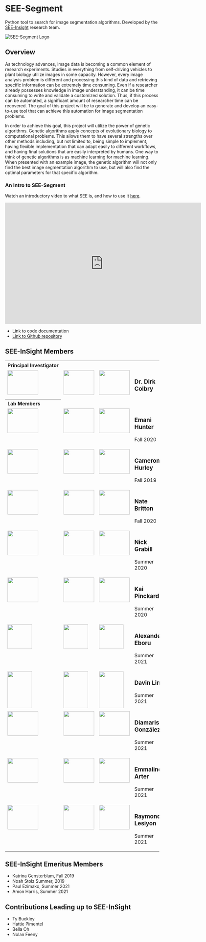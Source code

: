 # SEE-Segment  

Python tool to search for image segmentation algorithms.  Developed by the [SEE-Insight](https://see-insight.github.io) research team.

![SEE-Segment Logo](SEE-Segment_logo.png)

## Overview

As technology advances, image data is becoming a common element of research experiments. Studies in everything from self-driving vehicles to plant biology utilize images in some capacity. However, every image analysis problem is different and processing this kind of data and retrieving specific information can be extremely time consuming. Even if a researcher already possesses knowledge in image understanding, it can be time consuming to write and validate a customized solution. Thus, if this process can be automated, a significant amount of researcher time can be recovered. The goal of this project will be to generate and develop an easy-to-use tool that can achieve this automation for image segmentation problems.

In order to achieve this goal, this project will utilize the power of genetic algorithms. Genetic algorithms apply concepts of evolutionary biology to computational problems. This allows them to have several strengths over other methods including, but not limited to, being simple to implement, having flexible implementation that can adapt easily to different workflows, and having final solutions that are easily interpreted by humans. One way to think of genetic algorithms is as machine learning for machine learning. When presented with an example image, the genetic algorithm will not only find the best image segmentation algorithm to use, but will also find the optimal parameters for that specific algorithm.



### An Intro to SEE-Segment

Watch an introductory video to what SEE is, and how to use it [here](https://mediaspace.msu.edu/media/t/1_60yjrdjs).

<iframe id="kaltura_player" src="https://cdnapisec.kaltura.com/p/811482/sp/81148200/embedIframeJs/uiconf_id/27551951/partner_id/811482?iframeembed=true&playerId=kaltura_player&entry_id=1_60yjrdjs&flashvars[streamerType]=auto&amp;flashvars[localizationCode]=en&amp;flashvars[leadWithHTML5]=true&amp;flashvars[sideBarContainer.plugin]=true&amp;flashvars[sideBarContainer.position]=left&amp;flashvars[sideBarContainer.clickToClose]=true&amp;flashvars[chapters.plugin]=true&amp;flashvars[chapters.layout]=vertical&amp;flashvars[chapters.thumbnailRotator]=false&amp;flashvars[streamSelector.plugin]=true&amp;flashvars[EmbedPlayer.SpinnerTarget]=videoHolder&amp;flashvars[dualScreen.plugin]=true&amp;flashvars[hotspots.plugin]=1&amp;flashvars[Kaltura.addCrossoriginToIframe]=true&amp;&wid=1_tnse5bqv" width="640" height="396" allowfullscreen webkitallowfullscreen mozAllowFullScreen allow="autoplay *; fullscreen *; encrypted-media *" sandbox="allow-forms allow-same-origin allow-scripts allow-top-navigation allow-pointer-lock allow-popups allow-modals allow-orientation-lock allow-popups-to-escape-sandbox allow-presentation allow-top-navigation-by-user-activation" frameborder="0" title="Kaltura Player"></iframe>

* [Link to code documentation](./see/index.html)
* [Link to Github repository](https://github.com/see-insight/see-segment)

## SEE-InSight Members
<style>
	.section {
		text-align: left
	}
	
	table tr td {
		vertical-align: top
	}
</style>
<table style="table-layout:fixed">
  <tr class='section'>
	<!--- Section --->
	<th nowrap> Principal Investigator </th>
  </tr>
  <tr>
    <td> 
		<image src="./Images/member_images/originals/Dirk.jpeg" width="100px" height="80px"></image>  
	</td>
    <td> 
		<image src="./Images/member_images/ground_truths/dirk_GT.png" width="100px" height="80px"></image>  
	</td>
    <td> 
		<image src="./Images/member_images/segmentations/Dirk_Segmented.png" width="100px" height="80px"></image> 
	</td>
    <td> 
		<h3> Dr. Dirk Colbry </h3> 
    </td>
  </tr>
  
  <tr class='section'>
	<!--- Section --->
	<th nowrap> Lab Members </th>
  </tr>
  
  <tr>
    <td> 
		<image src="SEE-Segment_logo.png" width="100px" height="80px"></image>  
	</td>
    <td> 
		<image src="SEE-Segment_logo.png" width="100px" height="80px"></image>  
	</td>
    <td> 
		<image src="SEE-Segment_logo.png" width="100px" height="80px"></image> 
	</td>
    <td> 
		<h3> Emani Hunter </h3> 
		<p> Fall 2020 </p>
    </td>
  </tr>

  <tr>
    <td> 
		<image src="SEE-Segment_logo.png" width="100px" height="80px"></image>  
	</td>
    <td> 
		<image src="SEE-Segment_logo.png" width="100px" height="80px"></image>  
	</td>
    <td> 
		<image src="SEE-Segment_logo.png" width="100px" height="80px"></image> 
	</td>
    <td> 
		<h3> Cameron Hurley </h3> 
		<p> Fall 2019 </p>
    </td>
  </tr>
  
  <tr>
    <td> 
		<image src="SEE-Segment_logo.png" width="100px" height="80px"></image>  
	</td>
    <td> 
		<image src="SEE-Segment_logo.png" width="100px" height="80px"></image>  
	</td>
    <td> 
		<image src="SEE-Segment_logo.png" width="100px" height="80px"></image> 
	</td>
    <td> 
		<h3> Nate Britton </h3> 
		<p> Fall 2020 </p>
    </td>
  </tr>
  
  <tr>
    <td> 
		<image src="SEE-Segment_logo.png" width="100px" height="80px"></image>  
	</td>
    <td> 
		<image src="SEE-Segment_logo.png" width="100px" height="80px"></image>  
	</td>
    <td> 
		<image src="SEE-Segment_logo.png" width="100px" height="80px"></image> 
	</td>
    <td> 
		<h3> Nick Grabill </h3> 
		<p> Summer 2020 </p>
    </td>
  </tr>
  
  <tr>
    <td> 
		<image src="SEE-Segment_logo.png" width="100px" height="80px"></image>  
	</td>
    <td> 
		<image src="SEE-Segment_logo.png" width="100px" height="80px"></image>  
	</td>
    <td> 
		<image src="SEE-Segment_logo.png" width="100px" height="80px"></image> 
	</td>
    <td> 
		<h3> Kai Pinckard </h3> 
		<p> Summer 2020 </p>
    </td>
  </tr>
  
  <tr>
	<td> 
		<image src="./Images/member_images/originals/Eboru.png" width="80px" height="80px"></image>  
	</td>
	<td> 
		<image src="./Images/member_images/ground_truths/Eboru_GT.png" width="80px" height="80px"></image>  
	</td>
    <td> 
		<image src="./Images/member_images/segmentations/Eboru_segmented.png" width="80px" height="80px"></image> 
	</td>
	<td> 
		<h3> Alexander Eboru </h3> 
		<p> Summer 2021 </p>
    </td>
  </tr>
  
  <tr>
    <td> 
		<image src="./Images/member_images/originals/Davin.jpeg" width="80px" height="120px"></image>  
	</td>
    <td> 
		<image src="./Images/member_images/ground_truths/Davin_GT.png" width="80px" height="120px"></image>  
	</td>
    <td> <image src="./Images/member_images/segmentations/Davin_Segmented.png" width="80px" height="120px"></image> </td>
    <td> 
      <h3> Davin Lin </h3> 
      <p> Summer 2021 </p>
    </td>
  </tr>
  
  <tr>
    <td> 
		<image src="SEE-Segment_logo.png" width="100px" height="80px"></image>  
	</td>
    <td> 
		<image src="SEE-Segment_logo.png" width="100px" height="80px"></image>  
	</td>
    <td> 
		<image src="SEE-Segment_logo.png" width="100px" height="80px"></image> 
	</td>
    <td> 
      <h3> Diamaris González </h3> 
      <p> Summer 2021 </p>
    </td>
  </tr>
  
  <tr>
    <td> 
		<image src="./Images/member_images/originals/Emma.jpg" width="100px" height="80px"></image>  
	</td>
    <td> 
		<image src="./Images/member_images/ground_truths/Emma_GT.png" width="100px" height="80px"></image>  
	</td>
    <td> 
		<image src="./Images/member_images/segmentations/Emma_segmented.png" width="100px" height="80px"></image> 
	</td>
    <td> 
      <h3> Emmaline Arter </h3> 
      <p> Summer 2021 </p>
    </td>
  </tr>
  
  <tr>
    <td> 
		<image src="SEE-Segment_logo.png" width="100px" height="80px"></image>  
	</td>
    <td> 
		<image src="SEE-Segment_logo.png" width="100px" height="80px"></image>  
	</td>
    <td> 
		<image src="SEE-Segment_logo.png" width="100px" height="80px"></image> 
	</td>
    <td> 
      <h3> Raymond Lesiyon </h3> 
      <p> Summer 2021 </p>
    </td>
  </tr>
</table>

## SEE-InSight Emeritus Members
- Katrina Gensterblum, Fall 2019
- Noah Stolz Summer, 2019
- Paul Ezimako, Summer 2021
- Amon Harris, Summer 2021

## Contributions Leading up to SEE-InSight
- Ty Buckley
- Hattie Pimentel
- Bella Oh
- Nolan Feeny
